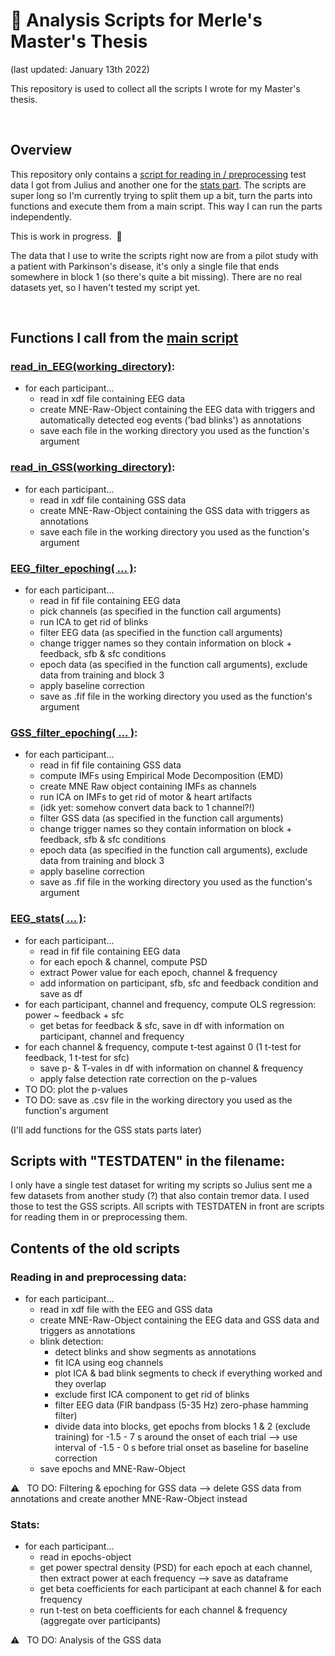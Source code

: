 # :closed_book: Analysis Scripts for Merle's Master's Thesis
(last updated: January 13th 2022)

This repository is used to collect all the scripts I wrote for my Master's thesis.

&nbsp;  

## Overview 
This repository only contains a [script for reading in / preprocessing](/old_scripts/read_and_preproc_data.py) test data I got from Julius and another one for the [stats part](/old_scripts/stats.py). The scripts are super long so I'm currently trying to split them up a bit, turn the parts into functions and execute them from a main script. This way I can run the parts independently.

This is work in progress.&nbsp;  🐢

The data that I use to write the scripts right now are from a pilot study with a patient with Parkinson's disease, it's only a single file that ends somewhere in block 1 (so there's quite a bit missing). There are no real datasets yet, so I haven't tested my script yet.

&nbsp;  

## Functions I call from the [main script](/main) 

### [read_in_EEG(working_directory)](EEG_read_xdf):
* for each participant...
    * read in xdf file containing EEG data
    * create MNE-Raw-Object containing the EEG data with triggers and automatically detected eog events ('bad blinks') as annotations
    * save each file in the working directory you used as the function's argument

### [read_in_GSS(working_directory)](GSS_read_xdf):
* for each participant...
    * read in xdf file containing GSS data
    * create MNE-Raw-Object containing the GSS data with triggers as annotations
    * save each file in the working directory you used as the function's argument


### [EEG_filter_epoching( ... )](EEG_preproc):
* for each participant...
    * read in fif file containing EEG data
    * pick channels (as specified in the function call arguments)
    * run ICA to get rid of blinks
    * filter EEG data (as specified in the function call arguments)
    * change trigger names so they contain information on block + feedback, sfb & sfc conditions
    * epoch data (as specified in the function call arguments), exclude data from training and block 3
    * apply baseline correction
    * save as .fif file in the working directory you used as the function's argument


### [GSS_filter_epoching( ... )](GSS_preproc):
* for each participant...
    * read in fif file containing GSS data
    * compute IMFs using Empirical Mode Decomposition (EMD)
    * create MNE Raw object containing IMFs as channels
    * run ICA on IMFs to get rid of motor & heart artifacts
    * (idk yet: somehow convert data back to 1 channel?!)
    * filter GSS data (as specified in the function call arguments)
    * change trigger names so they contain information on block + feedback, sfb & sfc conditions
    * epoch data (as specified in the function call arguments), exclude data from training and block 3
    * apply baseline correction
    * save as .fif file in the working directory you used as the function's argument


### [EEG_stats( ... )](EEG_stats):
* for each participant...
    * read in fif file containing EEG data
    * for each epoch & channel, compute PSD
    * extract Power value for each epoch, channel & frequency
    * add information on participant, sfb, sfc and feedback condition and save as df
* for each participant, channel and frequency, compute OLS regression: power ~ feedback + sfc
    * get betas for feedback & sfc, save in df with information on participant, channel and frequency
* for each channel & frequency, compute t-test against 0 (1 t-test for feedback, 1 t-test for sfc)
    * save p- & T-vales in df with information on channel & frequency
    * apply false detection rate correction on the p-values
* TO DO: plot the p-values
* TO DO: save as .csv file in the working directory you used as the function's argument

(I'll add functions for the GSS stats parts later)


## Scripts with "TESTDATEN" in the filename:
I only have a single test dataset for writing my scripts so Julius sent me a few datasets from another study (?) that also contain tremor data. I used those to test the GSS scripts. All scripts with TESTDATEN in front are scripts for reading them in or preprocessing them.


## Contents of the old scripts

### Reading in and preprocessing data:
* for each participant...
    * read in xdf file with the EEG and GSS data
    * create MNE-Raw-Object containing the EEG data and GSS data and triggers as annotations
    * blink detection: 
        * detect blinks and show segments as annotations
        * fit ICA using eog channels
        * plot ICA & bad blink segments to check if everything worked and they overlap
        * exclude first ICA component to get rid of blinks
        * filter EEG data (FIR bandpass (5-35 Hz) zero-phase hamming filter)
        * divide data into blocks, get epochs from blocks 1 & 2 (exclude training) for -1.5 - 7 s around the onset of each trial 
--> use interval of -1.5 - 0 s before trial onset as baseline for baseline correction
    * save epochs and MNE-Raw-Object

:warning: &nbsp; TO DO: Filtering & epoching for GSS data 
--> delete GSS data from annotations and create another MNE-Raw-Object instead
&nbsp;

### Stats: 
* for each participant...
    * read in epochs-object
    * get power spectral density (PSD) for each epoch at each channel, then extract power at each frequency --> save as dataframe
    * get beta coefficients for each participant at each channel & for each frequency
    * run t-test on beta coefficients for each channel & frequency (aggregate over participants) 
     
:warning: &nbsp; TO DO: Analysis of the GSS data
